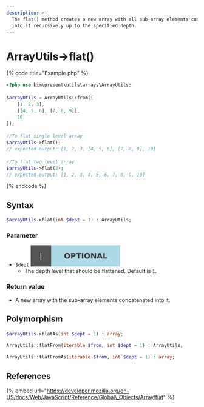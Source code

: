 ```yaml
---
description: >-
  The flat() method creates a new array with all sub-array elements concatenated
  into it recursively up to the specified depth.
---
```


# ArrayUtils-&gt;flat\(\)

{% code title="Example.php" %}
```php
<?php use kim\present\utils\arrays\ArrayUtils;

$arrayUtils = ArrayUtils::from([
    [1, 2, 3],
    [[4, 5, 6], [7, 8, 9]],
    10
]);

//To flat single level array
$arrayUtils->flat();
// expected output: [1, 2, 3, [4, 5, 6], [7, 8, 9], 10]

//To flat two level array
$arrayUtils->flat(2);
// expected output: [1, 2, 3, 4, 5, 6, 7, 8, 9, 10]
```
{% endcode %}

## Syntax

```php
$arrayUtils->flat(int $dept = 1) : ArrayUtils;
```

### Parameter

* `$dept` ![](../.gitbook/assets/badge_optional.svg) 
  * The depth level that should be flattened. Default is `1`.

### Return value

* A new array with the sub-array elements concatenated into it.

## Polymorphism

```php
$arrayUtils->flatAs(int $dept = 1) : array;
```

```php
ArrayUtils::flatFrom(iterable $from, int $dept = 1) : ArrayUtils;
```

```php
ArrayUtils::flatFromAs(iterable $from, int $dept = 1) : array;
```

## References

{% embed url="https://developer.mozilla.org/en-US/docs/Web/JavaScript/Reference/Global\_Objects/Array/flat" %}



